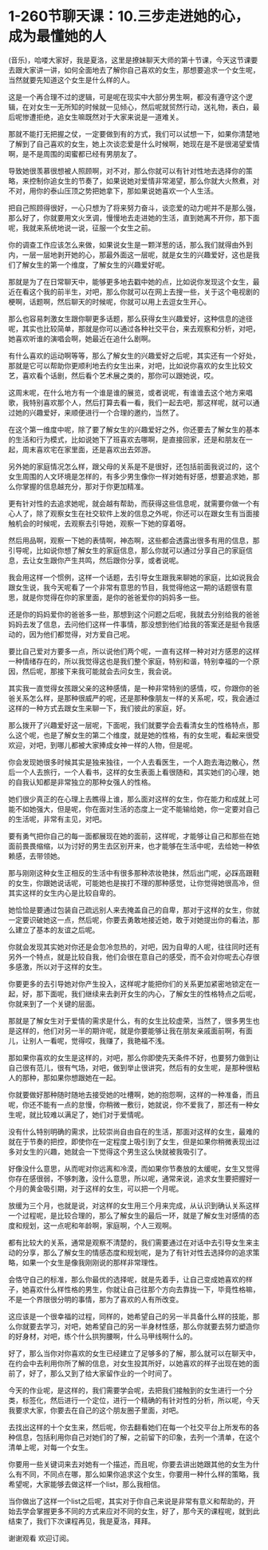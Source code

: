 # 1-260节聊天课：10.三步走进她的心，成为最懂她的人

(音乐)，哈喽大家好，我是夏洛，这里是撩妹聊天大师的第十节课，今天这节课要去跟大家讲一讲，如何全面地去了解你自己喜欢的女生，那想要追求一个女生呢，当然就要先知道这个女生是什么样的人。

这是一个再合理不过的逻辑，可是呢在现实中大部分男生啊，都没有遵守这个逻辑，在对女生一无所知的时候就一见倾心，然后呢就贸然行动，送礼物，表白，最后呢惨遭拒绝，追女生嘛既然对于大家来说是一道难关。

那就不能打无把握之仗，一定要做到有的方式，我们可以试想一下，如果你清楚地了解到了自己喜欢的女生，她上次谈恋爱是什么时候啊，她现在是不是很渴望爱情啊，是不是周围的闺蜜都已经有男朋友了。

导致她很羡慕很想被人照顾啊，对不对，那么你就可以有针对性地去选择你的策略，来控制你追女生的节奏了，如果说她对爱情非常渴望，那么你就大火熬煮，对不对，用你的泰山压顶之势把她拿下，那如果说她喜欢一个人生活。

把自己照顾得很好，一心只想为了将来努力奋斗，谈恋爱的动力呢并不是那么强，那么好了，你就要用文火烹调，慢慢地去走进她的生活，直到她离不开你，那下面呢，我就来系统地说一说，征服一个女生之前。

你的调查工作应该怎么来做，如果说女生是一颗洋葱的话，那么我们就得由外到内，一层一层地剥开她的心，那最外面这一层呢，就是女生的兴趣爱好，这也是我们了解女生的第一个维度，了解女生的兴趣爱好呢。

那就是为了在日常聊天中，能够更多地去戳中她的点，比如说你发现这个女生，最近在看这个我的前半生，对吧，那么你就可以在网上去搜一些，关于这个电视剧的梗啊，话题啊，然后聊天的时候呢，你就可以用上去逗女生开心。

那么也容易刺激女生跟你聊更多话题，那么获得女生兴趣爱好，这种信息的途径呢，其实也比较简单，那就是你可以通过各种社交平台，来去观察和分析，对吧，她喜欢听谁的演唱会啊，她最近在追什么剧啊。

有什么喜欢的运动啊等等，那么了解女生的兴趣爱好之后呢，其实还有一个好处，那就是它可以帮助你更顺利地去约女生出来，对吧，比如说你喜欢的女生比较文艺，喜欢看个话剧，然后看个艺术展之类的，那你可以跟她说，哎。

这周末呢，在什么地方有一个谁是谁的展览，或者说呢，有谁谁去这个地方来唱歌，我特别喜欢那个人，然后打算去看一看，我们一起去吧，那这样呢，就可以通过她的兴趣爱好，来顺便进行一个合理的邀约，当然了。

在这个第一维度中呢，除了要了解女生的兴趣爱好之外，你还要去了解女生的基本的生活和行为模式，比如说她下了班喜欢去哪啊，是直接回家，还是和朋友在一起，周末喜欢宅在家里面，还是喜欢出去郊游。

另外她的家庭情况怎么样，跟父母的关系是不是很好，还包括前面我说过的，这个女生周围的人文环境是怎样的，有多少男生像你一样对她有好感，想要追求她，那么你掌握的信息越充分，那对于你更加精准。

更有针对性的去追求她呢，就会越有帮助，而获得这些信息呢，就需要你做一个有心人了，除了观察女生在社交软件上发的信息之外呢，你还可以在跟女生有当面接触机会的时候呢，去观察去引导她，观察一下她的穿着呀。

然后用品啊，观察一下她的表情啊，神态啊，这些都会透露出很多有用的信息，那引导呢，比如说你想了解女生的家庭信息，那么你就可以通过分享自己的家庭信息，去让女生跟你产生共鸣，然后跟你分享，或者说呢。

我会用这样一个惯例，这样一个话题，去引导女生跟我来聊她的家庭，比如说我会跟女生说，我今天呢看了一个非常有意思的节目，我觉得他这一期的话题很有意思，就是你觉得在你的家里面，是你的爸爸爱你的妈妈多一些。

还是你的妈妈爱你的爸爸多一些，那想到这个问题之后呢，我就去分别给我的爸爸妈妈去发了信息，去问他们这样一件事情，那没想到他们给我的答案还是挺令我感动的，因为他们都觉得，对方爱自己呢。

要比自己爱对方要多一点，所以说他们两个呢，一直有这样一种对对方感恩的这样一种情绪存在的，所以我觉得这也是我们整个家庭，特别和谐，特别幸福的一个原因，然后呢，那接下来我可能就会去问女生，我会说。

其实我一直觉得女孩跟父亲的这种感情，是一种非常特别的感情，哎，你跟你的爸爸关系怎么样，是那种很威严的呢，还是那种像朋友一样的关系呢，哎，我会通过这样的一种方式去跟女生来聊一下，我们彼此的家庭，好。

那么拨开了兴趣爱好这一层呢，下面呢，我们就要学会去看清女生的性格特点，那么这个呢，也是了解女生的第二个维度，就是她的性格，有的女生呢，看起来很受欢迎，对吧，到哪儿都被大家捧成女神一样的人物，但是呢。

你会发现她很多时候其实是独来独往，一个人去看医生，一个人跑去海边散心，然后一个人去旅行，一个人看书，这样的女生表面上看很随和，其实她们的心理，她的自我认知都是非常独立的那种女强人的性格。

她们很少真正的在心理上去瞧得上谁，那么面对这样的女生，你在能力和成就上可能不如她强大，但是呢，你在面对生活的态度上一定不能输给她，你一定要对自己的生活呢，非常有主见，对吧。

要有勇气把你自己的每一面都展现在她的面前，这样呢，才能够让自己和那些在她面前畏畏缩缩，以为讨好的男生去区别开来，也才能够在生活中呢，去给她一种依赖感，去带领她。

那与刚刚这种女生正相反的生活中有很多那种浓妆艳抹，然后出门呢，必踩高跟鞋的女生，你跟她说话呢，可能她也是挨打不理的那种感觉，让你觉得她很高冷，但其实这样的女生内心是比较自卑的。

她恰恰是要通过包装自己疏远别人来去掩盖自己的自卑，那对于这样的女生，你就一定要识破她这一点，然后呢，你要去勇敢地接近她，敢于对她提出你的看法，那么建立了基本的友谊之后呢。

你就会发现其实她对你还是会忽冷忽热的，对吧，因为自卑的人呢，往往同时还有另外一个特点，就是比较自我，他们会很在意自己的感受，而不会对你呢去心存很多感激，所以对于这样的女生。

你要更多的去引导她对你产生投入，这样呢才能把你们的关系更加紧密地锁定在一起，好，那下面呢，我们继续来去剥开女生的内心，了解女生的性格特点之后呢，你就来到了一个关键的层面。

那就是了解女生对于爱情的需求是什么，有的女生比较虚荣，当然了，很多男生也是这样的，他们对另一半的期许呢，就是你要能够让我在朋友亲戚面前啊，有面儿，让别人一看呢，觉得哎，我赚了，我艳福不浅。

那如果你喜欢的女生是这样的，对吧，那么你即使先天条件不好，也要努力做到让自己很有范儿，很有气场，对吧，做到举止很讲究，然后有的女生呢，是那种很粘人的那种，那如果你想跟她在一起。

你就要做好那种随时随地去接受她的吐槽啊，她的抱怨啊，这样的一种准备，而且呢，你还不能有一点的怠慢，你稍微一敷衍，她就说，你不爱我了，那还有一种女生呢，就比较难以满足了，她们对于爱情呢。

没有什么特别明确的需求，比较崇尚自由自在的生活，那面对这样的女生，最难的就在于节奏的把控，即使你在一定程度上吸引到了女生，但是如果你稍微表现出过多对女生的兴趣，她就会一下觉得这个男生这么快就被我吸引了。

好像没什么意思，从而呢对你远离和冷漠，而如果你节奏放的太缓呢，女生又觉得你存在感很弱，不够刺激，没什么意思，所以呢，通常来说，追求女生要把握好一个月的黄金吸引期，对于这样的女生，可以把一个月呢。

放缓为三个月，也就是说，对这样的女生用三个月来完成，从认识到确认关系这样一个过程呢，是比较合理的，那么了解女生的最后一环，就是了解女生对感情的态度和规划，这一点呢和年龄啊，家庭啊，个人三观啊。

都有比较大的关系，通常是观察不清楚的，我们需要通过在对话中去引导女生来主动的分享，那么了解女生的情感态度和规划呢，是为了有针对性去选择你的追求策略，如果一个女生是像我刚刚说的那样非常理性。

会恪守自己的标准，那么你最优的选择呢，就是先着手，让自己变成她喜欢的样子，她喜欢什么样性格的男生，你就让自己往那个方向去靠拢一下，毕竟性格嘛，不是一个界限很分明的事情，那为了喜欢的人有所改变。

这应该是一个很幸福的过程，同样的，她希望自己的另一半具备什么样的技能，那么你就要去学习，对吧，她希望自己的另一半身材性感，那么你就要去努力塑造你的好身材，对吧，练个什么拱狗腰啊，什么马甲线啊什么的。

好了，那么当你对你喜欢的女生已经建立了足够多的了解，那么就可以在聊天中，在约会中去利用你所了解的信息，对女生投其所好，以她喜欢的样子出现在她的面前了，好了，那么又到了给大家留作业的一个时间了。

今天的作业呢，是这样的，我们需要学会呢，去把我们接触到的女生进行一个分类，标签化，然后进行一个定位，进行一个精确的有针对性的分析，所以呢，今天我要求大家，你要去在自己的这个朋友圈子里面，对吧。

去找出这样的十个女生来，然后呢，你去翻看她们在每一个社交平台上所发布的各种信息，包括利用你自己对她们的了解，之前留下的印象，去列一个清单，在这个清单上呢，对每一个女生。

你要用一些关键词来去对她有一个描述，而且呢，你要去讲出她跟其他的女生为什么有不同，不同点在哪，那么如果你追求这个女生，你要用一种什么样的策略，我希望呢，大家能够去做这样一个list，那么我相信。

当你做出了这样一个list之后呢，其实对于你自己来说是非常有意义和帮助的，开始去学会掌握更多不同的方式来应对不同的女生，好了，那今天的课程呢，就到此结束了，我们下次课程再见，我是夏洛，拜拜。

谢谢观看 欢迎订阅。